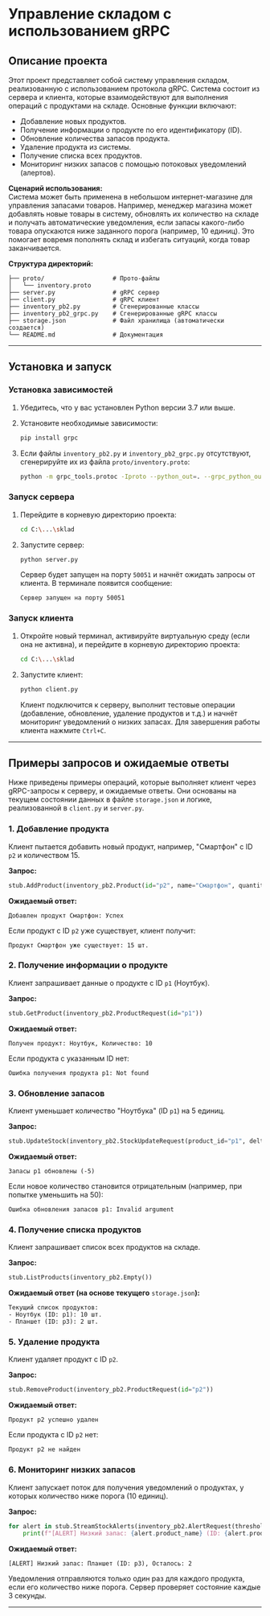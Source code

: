 # Управление складом с использованием gRPC

## Описание проекта

Этот проект представляет собой систему управления складом, реализованную с использованием протокола gRPC. Система состоит из сервера и клиента, которые взаимодействуют для выполнения операций с продуктами на складе. Основные функции включают:

- Добавление новых продуктов.
- Получение информации о продукте по его идентификатору (ID).
- Обновление количества запасов продукта.
- Удаление продукта из системы.
- Получение списка всех продуктов.
- Мониторинг низких запасов с помощью потоковых уведомлений (алертов).

**Сценарий использования:**\
Система может быть применена в небольшом интернет-магазине для управления запасами товаров. Например, менеджер магазина может добавлять новые товары в систему, обновлять их количество на складе и получать автоматические уведомления, если запасы какого-либо товара опускаются ниже заданного порога (например, 10 единиц). Это помогает вовремя пополнять склад и избегать ситуаций, когда товар заканчивается.

**Структура директорий:**

```
├── proto/                   # Прото-файлы
│   └── inventory.proto
├── server.py                # gRPC сервер 
├── client.py                # gRPC клиент 
├── inventory_pb2.py         # Сгенерированные классы
├── inventory_pb2_grpc.py    # Сгенерированные gRPC классы
├── storage.json             # Файл хранилища (автоматически создается)
└── README.md                # Документация
```

---

## Установка и запуск

### Установка зависимостей

1. Убедитесь, что у вас установлен Python версии 3.7 или выше.

2. Установите необходимые зависимости:

   ```bash
   pip install grpc
   ```

3. Если файлы `inventory_pb2.py` и `inventory_pb2_grpc.py` отсутствуют, сгенерируйте их из файла `proto/inventory.proto`:

   ```bash
   python -m grpc_tools.protoc -Iproto --python_out=. --grpc_python_out=. proto/inventory.proto
   ```

### Запуск сервера

1. Перейдите в корневую директорию проекта:

   ```bash
   cd C:\...\sklad
   ```

2. Запустите сервер:

   ```bash
   python server.py
   ```

   Сервер будет запущен на порту `50051` и начнёт ожидать запросы от клиента. В терминале появится сообщение:

   ```
   Сервер запущен на порту 50051
   ```

### Запуск клиента

1. Откройте новый терминал, активируйте виртуальную среду (если она не активна), и перейдите в корневую директорию проекта:

   ```bash
   cd C:\...\sklad
   ```

2. Запустите клиент:

   ```bash
   python client.py
   ```

   Клиент подключится к серверу, выполнит тестовые операции (добавление, обновление, удаление продуктов и т.д.) и начнёт мониторинг уведомлений о низких запасах. Для завершения работы клиента нажмите `Ctrl+C`.

---

## Примеры запросов и ожидаемые ответы

Ниже приведены примеры операций, которые выполняет клиент через gRPC-запросы к серверу, и ожидаемые ответы. Они основаны на текущем состоянии данных в файле `storage.json` и логике, реализованной в `client.py` и `server.py`.

### 1. Добавление продукта

Клиент пытается добавить новый продукт, например, "Смартфон" с ID `p2` и количеством 15.

**Запрос:**

```python
stub.AddProduct(inventory_pb2.Product(id="p2", name="Смартфон", quantity=15))
```

**Ожидаемый ответ:**

```
Добавлен продукт Смартфон: Успех
```

Если продукт с ID `p2` уже существует, клиент получит:

```
Продукт Смартфон уже существует: 15 шт.
```

### 2. Получение информации о продукте

Клиент запрашивает данные о продукте с ID `p1` (Ноутбук).

**Запрос:**

```python
stub.GetProduct(inventory_pb2.ProductRequest(id="p1"))
```

**Ожидаемый ответ:**

```
Получен продукт: Ноутбук, Количество: 10
```

Если продукта с указанным ID нет:

```
Ошибка получения продукта p1: Not found
```

### 3. Обновление запасов

Клиент уменьшает количество "Ноутбука" (ID `p1`) на 5 единиц.

**Запрос:**

```python
stub.UpdateStock(inventory_pb2.StockUpdateRequest(product_id="p1", delta=-5))
```

**Ожидаемый ответ:**

```
Запасы p1 обновлены (-5)
```

Если новое количество становится отрицательным (например, при попытке уменьшить на 50):

```
Ошибка обновления запасов p1: Invalid argument
```

### 4. Получение списка продуктов

Клиент запрашивает список всех продуктов на складе.

**Запрос:**

```python
stub.ListProducts(inventory_pb2.Empty())
```

**Ожидаемый ответ (на основе текущего** `storage.json`**):**

```
Текущий список продуктов:
- Ноутбук (ID: p1): 10 шт.
- Планшет (ID: p3): 2 шт.
```

### 5. Удаление продукта

Клиент удаляет продукт с ID `p2`.

**Запрос:**

```python
stub.RemoveProduct(inventory_pb2.ProductRequest(id="p2"))
```

**Ожидаемый ответ:**

```
Продукт p2 успешно удален
```

Если продукта с ID `p2` нет:

```
Продукт p2 не найден
```

### 6. Мониторинг низких запасов

Клиент запускает поток для получения уведомлений о продуктах, у которых количество ниже порога (10 единиц).

**Запрос:**

```python
for alert in stub.StreamStockAlerts(inventory_pb2.AlertRequest(threshold=10)):
    print(f"[ALERT] Низкий запас: {alert.product_name} (ID: {alert.product_id}), Осталось: {alert.current_quantity}")
```

**Ожидаемый ответ:**

```
[ALERT] Низкий запас: Планшет (ID: p3), Осталось: 2
```

Уведомления отправляются только один раз для каждого продукта, если его количество ниже порога. Сервер проверяет состояние каждые 3 секунды.

---
